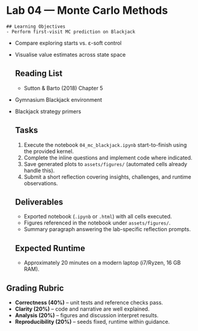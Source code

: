 # Lab 04 — Monte Carlo Methods

    ## Learning Objectives
    - Perform first-visit MC prediction on Blackjack
- Compare exploring starts vs. ε-soft control
- Visualise value estimates across state space

    ## Reading List
    - Sutton & Barto (2018) Chapter 5
- Gymnasium Blackjack environment
- Blackjack strategy primers

    ## Tasks
    1. Execute the notebook `04_mc_blackjack.ipynb` start-to-finish using the provided kernel.
    2. Complete the inline questions and implement code where indicated.
    3. Save generated plots to `assets/figures/` (automated cells already handle this).
    4. Submit a short reflection covering insights, challenges, and runtime observations.

    ## Deliverables
    - Exported notebook (`.ipynb` or `.html`) with all cells executed.
    - Figures referenced in the notebook under `assets/figures/`.
    - Summary paragraph answering the lab-specific reflection prompts.

    ## Expected Runtime
    - Approximately 20 minutes on a modern laptop (i7/Ryzen, 16 GB RAM).


## Grading Rubric

- **Correctness (40%)** – unit tests and reference checks pass.
- **Clarity (20%)** – code and narrative are well explained.
- **Analysis (20%)** – figures and discussion interpret results.
- **Reproducibility (20%)** – seeds fixed, runtime within guidance.
